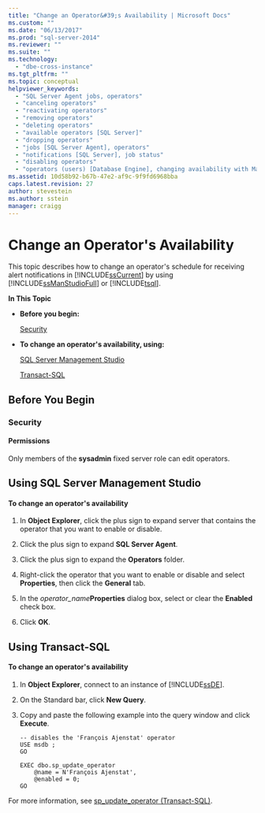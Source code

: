 ```yaml
---
title: "Change an Operator&#39;s Availability | Microsoft Docs"
ms.custom: ""
ms.date: "06/13/2017"
ms.prod: "sql-server-2014"
ms.reviewer: ""
ms.suite: ""
ms.technology: 
  - "dbe-cross-instance"
ms.tgt_pltfrm: ""
ms.topic: conceptual
helpviewer_keywords: 
  - "SQL Server Agent jobs, operators"
  - "canceling operators"
  - "reactivating operators"
  - "removing operators"
  - "deleting operators"
  - "available operators [SQL Server]"
  - "dropping operators"
  - "jobs [SQL Server Agent], operators"
  - "notifications [SQL Server], job status"
  - "disabling operators"
  - "operators (users) [Database Engine], changing availability with Management Studio"
ms.assetid: 10d58b92-b67b-47e2-af9c-9f9fd6968bba
caps.latest.revision: 27
author: stevestein
ms.author: sstein
manager: craigg
---
```

# Change an Operator&#39;s Availability
  This topic describes how to change an operator's schedule for receiving alert notifications in [!INCLUDE[ssCurrent](../../includes/sscurrent-md.md)] by using [!INCLUDE[ssManStudioFull](../../includes/ssmanstudiofull-md.md)] or [!INCLUDE[tsql](../../includes/tsql-md.md)].  
  
 **In This Topic**  
  
-   **Before you begin:**  
  
     [Security](#Security)  
  
-   **To change an operator's availability, using:**  
  
     [SQL Server Management Studio](#SSMSProcedure)  
  
     [Transact-SQL](#TsqlProcedure)  
  
##  <a name="BeforeYouBegin"></a> Before You Begin  
  
###  <a name="Security"></a> Security  
  
####  <a name="Permissions"></a> Permissions  
 Only members of the **sysadmin** fixed server role can edit operators.  
  
##  <a name="SSMSProcedure"></a> Using SQL Server Management Studio  
  
#### To change an operator's availability  
  
1.  In **Object Explorer**, click the plus sign to expand server that contains the operator that you want to enable or disable.  
  
2.  Click the plus sign to expand **SQL Server Agent**.  
  
3.  Click the plus sign to expand the **Operators** folder.  
  
4.  Right-click the operator that you want to enable or disable and select **Properties**, then click the **General** tab.  
  
5.  In the *operator_name***Properties** dialog box, select or clear the **Enabled** check box.  
  
6.  Click **OK**.  
  
##  <a name="TsqlProcedure"></a> Using Transact-SQL  
  
#### To change an operator's availability  
  
1.  In **Object Explorer**, connect to an instance of [!INCLUDE[ssDE](../../includes/ssde-md.md)].  
  
2.  On the Standard bar, click **New Query**.  
  
3.  Copy and paste the following example into the query window and click **Execute**.  
  
    ```  
    -- disables the 'François Ajenstat' operator  
    USE msdb ;  
    GO  
  
    EXEC dbo.sp_update_operator   
        @name = N'François Ajenstat',  
        @enabled = 0;  
    GO  
    ```  
  
 For more information, see [sp_update_operator &#40;Transact-SQL&#41;](/sql/relational-databases/system-stored-procedures/sp-update-operator-transact-sql).  
  
  
